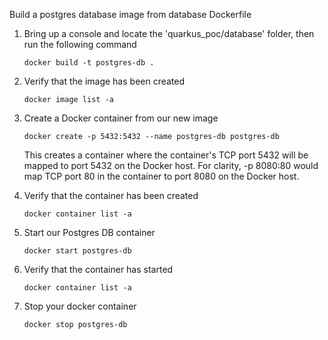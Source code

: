 Build a postgres database image from database Dockerfile

1. Bring up a console and locate the 'quarkus_poc/database' folder, then run the following command

    `docker build -t postgres-db .`


2. Verify that the image has been created

    `docker image list -a`


3. Create a Docker container from our new image

    `docker create -p 5432:5432 --name postgres-db postgres-db`

    This creates a container where the container's TCP port 5432 will be mapped to port 5432 on the Docker host. For clarity, -p 8080:80 would map TCP port 80 in the container to port 8080 on the Docker host.


4. Verify that the container has been created

    `docker container list -a`


5. Start our Postgres DB container

    `docker start postgres-db`


6. Verify that the container has started

    `docker container list -a`


7. Stop your docker container
   
    `docker stop postgres-db`